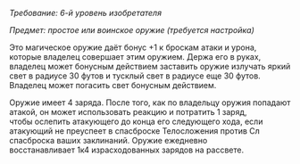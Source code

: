 _Требование: 6-й уровень изобретателя_

_Предмет: простое или воинское оружие (требуется настройка)_

Это магическое оружие даёт бонус +1 к броскам атаки и урона, которые владелец совершает этим оружием. Держа его в руках, владелец может бонусным действием заставить оружие излучать яркий свет в радиусе 30 футов и тусклый свет в радиусе еще 30 футов. Владелец может погасить свет бонусным действием.

Оружие имеет 4 заряда. После того, как по владельцу оружия попадают атакой, он может использовать реакцию и потратить 1 заряд, чтобы ослепить атакующего до конца его следующего хода, если атакующий не преуспеет в спасброске Телосложения против Сл спасброска ваших заклинаний. Оружие ежедневно восстанавливает 1к4 израсходованных зарядов на рассвете.